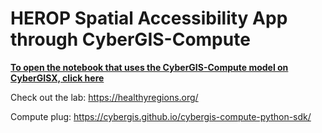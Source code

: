 # HEROP Spatial Accessibility App through CyberGIS-Compute

**[To open the notebook that uses the CyberGIS-Compute model on CyberGISX, click here](https://cybergisx.cigi.illinois.edu/hub/user-redirect/git-pull?repo=https%3A%2F%2Fgithub.com%2Falexandermichels%2Fherop-spatial-access-app-compute&urlpath=lab%2Ftree%2Fherop-spatial-access-app-compute%2FUsingTheModel.ipynb&branch=main)**

Check out the lab: https://healthyregions.org/

Compute plug: https://cybergis.github.io/cybergis-compute-python-sdk/
